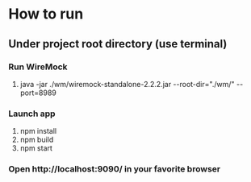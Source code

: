 # How to run
## Under project root directory (use terminal)

### Run WireMock 
1. java -jar ./wm/wiremock-standalone-2.2.2.jar --root-dir="./wm/" --port=8989

### Launch app
1. npm install
2. npm build
3. npm start

### Open http://localhost:9090/ in your favorite browser
